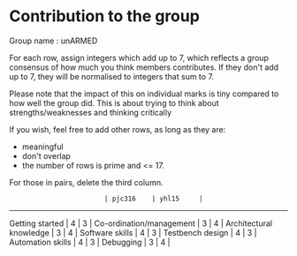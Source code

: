 Contribution to the group
=========================

Group name : unARMED

For each row, assign integers which add up to 7, which
reflects a group consensus of how much you think members
contributes. If they don't add up to 7, they will be normalised
to integers that sum to 7.

Please note that the impact of this on individual marks
is tiny compared to how well the group did. This is about
trying to think about strengths/weaknesses and thinking
critically 

If you wish, feel free to add other rows, as long as they
are:
- meaningful
- don't overlap
- the number of rows is prime and <= 17.

For those in pairs, delete the third column.

                            | pjc316 	| yhl15	    |
-----------------------------------------------------
Getting started             |   4       |    3      |
Co-ordination/management    |   3       |    4      |
Architectural knowledge     |   3       |    4      |
Software skills             |   4       |    3      |
Testbench design            |   4       |    3      |
Automation skills           |   4       |    3      |
Debugging                   |   3       |    4      |

